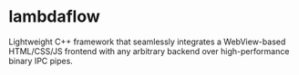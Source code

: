 # lambdaflow
Lightweight C++ framework that seamlessly integrates a WebView-based HTML/CSS/JS frontend with any arbitrary backend over high-performance binary IPC pipes.
